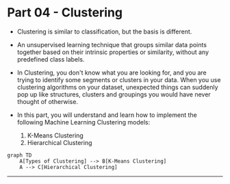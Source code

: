 # Part 04 - Clustering

* Clustering is similar to classification, but the basis is different.

* An unsupervised learning technique that groups similar data points together based on their intrinsic properties or similarity, without any predefined class labels.

* In Clustering, you don't know what you are looking for, and you are trying to identify some segments or clusters in your data. When you use clustering algorithms on your dataset, unexpected things can suddenly pop up like structures, clusters and groupings you would have never thought of otherwise.

* In this part, you will understand and learn how to implement the following Machine Learning Clustering models:
    1. K-Means Clustering
    2. Hierarchical Clustering

```mermaid
graph TD
    A[Types of Clustering] --> B[K-Means Clustering]
    A --> C[Hierarchical Clustering]
```
<hr>
